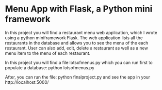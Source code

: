 <h1> Menu App with Flask, a Python mini framework </h1>

<p>In this project you will find a restaurant menu web application, which I wrote using a python miniframework Flask.
The web application lists all the restaurants in the database and allows you to see the menu of the each restaurant. 
User can also add, edit, delete a restaurant as well as a new menu item to the menu of each restaurant.</p>

<p> In this project you will find a file lotsofmenus.py which you can run first to populate a database: python lotsofmenus.py </p>

<p> After, you can run the file: python finalproject.py and see the app in your http://localhost:5000/ </p>





